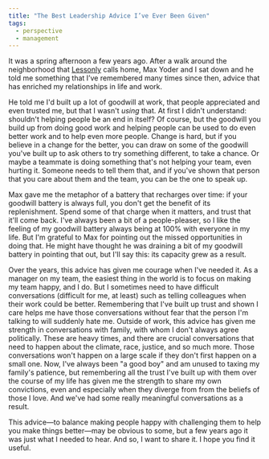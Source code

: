 ```yaml
---
title: "The Best Leadership Advice I’ve Ever Been Given"
tags:
  - perspective
  - management
---
```


It was a spring afternoon a few years ago. After a walk around the neighborhood that [Lessonly](https://www.lessonly.com/team) calls home, Max Yoder and I sat down and he told me something that I’ve remembered many times since then, advice that has enriched my relationships in life and work.

<!--more-->

He told me I'd built up a lot of goodwill at work, that people appreciated and even trusted me, but that I wasn't _using_ that. At first I didn't understand: shouldn't helping people be an end in itself? Of course, but the goodwill you build up from doing good work and helping people can be used to do even better work and to help even more people. Change is hard, but if you believe in a change for the better, you can draw on some of the goodwill you've built up to ask others to try something different, to take a chance. Or maybe a teammate is doing something that's not helping your team, even hurting it. Someone needs to tell them that, and if you've shown that person that you care about them and the team, you can be the one to speak up.

Max gave me the metaphor of a battery that recharges over time: if your goodwill battery is always full, you don't get the benefit of its replenishment. Spend some of that charge when it matters, and trust that it'll come back. I've always been a bit of a people-pleaser, so I like the feeling of my goodwill battery always being at 100% with everyone in my life. But I'm grateful to Max for pointing out the missed opportunities in doing that. He might have thought he was draining a bit of my goodwill battery in pointing that out, but I'll say this: its capacity grew as a result.

Over the years, this advice has given me courage when I've needed it. As a manager on my team, the easiest thing in the world is to focus on making my team happy, and I do. But I sometimes need to have difficult conversations (difficult for me, at least) such as telling colleagues when their work could be better. Remembering that I've built up trust and shown I care helps me have those conversations without fear that the person I'm talking to will suddenly hate me. Outside of work, this advice has given me strength in conversations with family, with whom I don't always agree politically. These are heavy times, and there are crucial conversations that need to happen about the climate, race, justice, and so much more. Those conversations won't happen on a large scale if they don't first happen on a small one. Now, I've always been "a good boy" and am unused to taxing my family's patience, but remembering all the trust I've built up with them over the course of my life has given me the strength to share my own convictions, even and especially when they diverge from from the beliefs of those I love. And we've had some really meaningful conversations as a result.

This advice—to balance making people happy with challenging them to help you make things better—may be obvious to some, but a few years ago it was just what I needed to hear. And so, I want to share it. I hope you find it useful.
